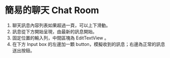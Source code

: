 # 簡易的聊天 Chat Room
1. 聊天訊息內容列表如果超過一頁，可以上下滑動。
2. 訊息從下方開始呈現，由最新的訊息開始。
3. 固定位置的輸入列，中間區塊為 EditTextView 。
4. 在下方 Input box 的左邊加一顆 button，模擬收到的訊息；右邊為正常的訊息送出按鈕。
